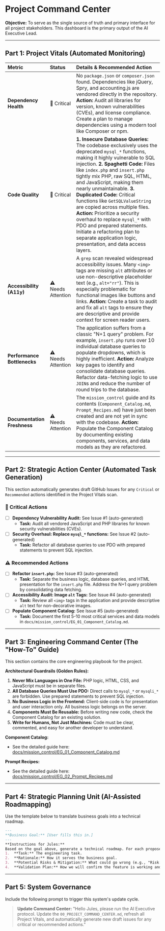 # Project Command Center

**Objective:** To serve as the single source of truth and primary interface for all project stakeholders. This dashboard is the primary output of the AI Executive Lead.

---

## Part 1: Project Vitals (Automated Monitoring)

| Metric | Status | Details & Recommended Action |
| :--- | :--- | :--- |
| **Dependency Health** | 🚨 Critical | No `package.json` or `composer.json` found. Dependencies like jQuery, Spry, and accounting.js are vendored directly in the repository. **Action:** Audit all libraries for version, known vulnerabilities (CVEs), and license compliance. Create a plan to manage dependencies using a modern tool like Composer or npm. |
| **Code Quality** | 🚨 Critical | **1. Insecure Database Queries:** The codebase exclusively uses the deprecated `mysql_*` functions, making it highly vulnerable to SQL injection. **2. Spaghetti Code:** Files like `index.php` and `insert.php` tightly mix PHP, raw SQL, HTML, and JavaScript, making them nearly unmaintainable. **3. Duplicated Code:** Critical functions like `GetSQLValueString` are copied across multiple files. **Action:** Prioritize a security overhaul to replace `mysql_*` with PDO and prepared statements. Initiate a refactoring plan to separate application logic, presentation, and data access layers. |
| **Accessibility (A11y)** | ⚠️ Needs Attention | A `grep` scan revealed widespread accessibility issues. Many `<img>` tags are missing `alt` attributes or use non-descriptive placeholder text (e.g., `alt="rr"`). This is especially problematic for functional images like buttons and links. **Action:** Create a task to audit and fix all `alt` tags to ensure they are descriptive and provide context for screen reader users. |
| **Performance Bottlenecks** | ⚠️ Needs Attention | The application suffers from a classic "N+1 query" problem. For example, `insert.php` runs over 10 individual database queries to populate dropdowns, which is highly inefficient. **Action:** Analyze key pages to identify and consolidate database queries. Refactor data-fetching logic to use `JOIN`s and reduce the number of round trips to the database. |
| **Documentation Freshness** | ⚠️ Needs Attention | The `mission_control` guide and its contents (`Component_Catalog.md`, `Prompt_Recipes.md`) have just been created and are not yet in sync with the codebase. **Action:** Populate the Component Catalog by documenting existing components, services, and data models as they are refactored. |

---

## Part 2: Strategic Action Center (Automated Task Generation)

This section automatically generates draft GitHub Issues for any `Critical` or `Recommended` actions identified in the Project Vitals scan.

### 🚨 Critical Actions
- [ ] **Dependency Vulnerability Audit:** See Issue #1 (auto-generated)
  - **Task:** Audit all vendored JavaScript and PHP libraries for known security vulnerabilities (CVEs).
- [ ] **Security Overhaul: Replace `mysql_*` functions:** See Issue #2 (auto-generated)
  - **Task:** Refactor all database queries to use PDO with prepared statements to prevent SQL injection.

### ⚠️ Recommended Actions
- [ ] **Refactor `insert.php`:** See Issue #3 (auto-generated)
  - **Task:** Separate the business logic, database queries, and HTML presentation for the `insert.php` file. Address the N+1 query problem by consolidating data fetching.
- [ ] **Accessibility Audit: Image `alt` Tags:** See Issue #4 (auto-generated)
  - **Task:** Review all `<img>` tags in the application and provide descriptive `alt` text for non-decorative images.
- [ ] **Populate Component Catalog:** See Issue #5 (auto-generated)
  - **Task:** Document the first 5-10 most critical services and data models in `docs/mission_control/EG_01_Component_Catalog.md`.

---

## Part 3: Engineering Command Center (The "How-To" Guide)

This section contains the core engineering playbook for the project.

**Architectural Guardrails (Golden Rules):**
1.  **Never Mix Languages in One File:** PHP logic, HTML, CSS, and JavaScript must be in separate files.
2.  **All Database Queries Must Use PDO:** Direct calls to `mysql_*` or `mysqli_*` are forbidden. Use prepared statements to prevent SQL injection.
3.  **No Business Logic in the Frontend:** Client-side code is for presentation and user interaction only. All business logic belongs on the server.
4.  **Components Must Be Reusable:** Before writing new code, check the Component Catalog for an existing solution.
5.  **Write for Humans, Not Just Machines:** Code must be clear, commented, and easy for another developer to understand.

**Component Catalog:**
- See the detailed guide here: [docs/mission_control/EG_01_Component_Catalog.md](./docs/mission_control/EG_01_Component_Catalog.md)

**Prompt Recipes:**
- See the detailed guide here: [docs/mission_control/EG_02_Prompt_Recipes.md](./docs/mission_control/EG_02_Prompt_Recipes.md)

---

## Part 4: Strategic Planning Unit (AI-Assisted Roadmapping)

Use the template below to translate business goals into a technical roadmap.

```markdown
---
**Business Goal:** [User fills this in.]
---
**Instructions for Jules:**
Based on the goal above, generate a technical roadmap. For each proposed step, include:
1.  **Task:** The engineering task.
2.  **Rationale:** How it serves the business goal.
3.  **Potential Risks & Mitigation:** What could go wrong (e.g., "Risk: Breaking change to API. Mitigation: Create a new versioned endpoint."), and how to prevent it.
4.  **Validation Plan:** How we will confirm the feature is working and successful (e.g., "Add analytics tracking; confirm via user testing.").
```

---

## Part 5: System Governance

Include the following prompt to trigger this system's update cycle.

> **Update Command Center:** "Hello Jules, please run the AI Executive protocol. Update the `00_PROJECT_COMMAND_CENTER.md`, refresh all Project Vitals, and automatically generate new draft issues for any critical or recommended actions."
